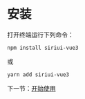 # 安装

打开终端运行下列命令：

```
npm install siriui-vue3
```

或

```
yarn add siriui-vue3
```

下一节：[开始使用](#/doc/get-started)
